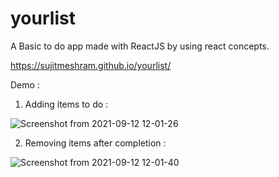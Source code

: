 # yourlist

A Basic to do app made with ReactJS by using react concepts.





https://sujitmeshram.github.io/yourlist/


Demo :
1. Adding items to do :


  ![Screenshot from 2021-09-12 12-01-26](https://user-images.githubusercontent.com/71513291/132974673-5555535b-6183-4789-8e27-708247f3155f.png)
  
  
2. Removing items after completion :
  

  ![Screenshot from 2021-09-12 12-01-40](https://user-images.githubusercontent.com/71513291/132974872-d7394e9a-9b83-429d-922e-91feb5ffad14.png)

